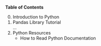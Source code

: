 **Table of Contents**

0. Introduction to Python
1. Pandas Library Tutorial          
...         
9. Python Resources
    - How to Read Python Documentation 

